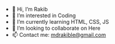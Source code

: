 - 👋 Hi, I’m Rakib
- 👀 I’m interested in Coding
- 🌱 I’m currently learning HTML, CSS, JS
- 💞️ I’m looking to collaborate on Here
- 📫 Contact me: mdrakible@gmail.com

<!---
rakible/rakible is a ✨ special ✨ repository because its `README.md` (this file) appears on your GitHub profile.
You can click the Preview link to take a look at your changes.
--->

